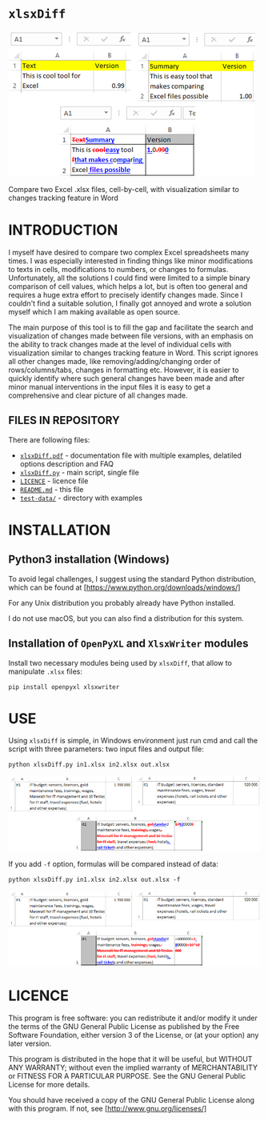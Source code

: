 # `xlsxDiff`
![Example use](images/xlsxDiff_intro.png)

Compare two Excel .xlsx files, cell-by-cell, with visualization similar to changes tracking feature in Word

# INTRODUCTION

I myself have desired to compare two complex Excel spreadsheets many times. I was especially interested in finding things like minor modifications to texts in cells, modifications to numbers, or changes to formulas. Unfortunately, all the solutions I could find were limited to a simple binary comparison of cell values, which helps a lot, but is often too general and requires a huge extra effort to precisely identify changes made. Since I couldn't find a suitable solution, I finally got annoyed and wrote a solution myself which I am making available as open source.

The main purpose of this tool is to fill the gap and facilitate the search and visualization of changes made between file versions, with an emphasis on the ability to track changes made at the level of individual cells with visualization similar to changes tracking feature in Word. This script ignores all other changes made, like removing/adding/changing order of rows/columns/tabs, changes in formatting etc. However, it is easier to quickly identify where such general changes have been made and after minor manual interventions in the input files it is easy to get a comprehensive and clear picture of all changes made.

## FILES IN REPOSITORY

There are following files:
- [`xlsxDiff.pdf`](xlsxDiff.pdf) - documentation file with multiple examples, delatiled options description and FAQ
- [`xlsxDiff.py`](xlsxDiff.py) - main script, single file
- [`LICENCE`](LICENSE) - licence file
- [`README.md`](README.md) - this file
- [`test-data/`](test-data) - directory with examples

# INSTALLATION

## Python3 installation (Windows)

To avoid legal challenges, I suggest using the standard Python distribution, which can be found at [https://www.python.org/downloads/windows/]

For any Unix distribution you probably already have Python installed.

I do not use macOS, but you can also find a distribution for this system.

## Installation of `OpenPyXL` and `XlsxWriter` modules

Install two necessary modules being used by `xlsxDiff`, that allow to manipulate `.xlsx` files:

```
pip install openpyxl xlsxwriter
```

# USE

Using `xlsxDiff` is simple, in Windows environment just run cmd and call the script with three parameters: two input files and output file:

```
python xlsxDiff.py in1.xlsx in2.xlsx out.xlsx
```

![Spreadsheet data difference](images/xlsxDiff_diff_text_data.png)


If you add `-f` option, formulas will be compared instead of data:

```
python xlsxDiff.py in1.xlsx in2.xlsx out.xlsx -f
```

![Spreadsheet formulas difference](images/xlsxDiff_diff_text_formula.png)

# LICENCE

This program is free software: you can redistribute it and/or modify it under the terms of the GNU General Public License as published by the Free Software Foundation, either version 3 of the License, or (at your option) any later version.

This program is distributed in the hope that it will be useful, but WITHOUT ANY WARRANTY; without even the implied warranty of MERCHANTABILITY or FITNESS FOR A PARTICULAR PURPOSE. See the GNU General Public License for more details.

You should have received a copy of the GNU General Public License along with this program. If not, see [http://www.gnu.org/licenses/]

